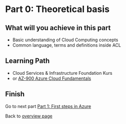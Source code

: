 # Part 0: Theoretical basis

## What will you achieve in this part

* Basic understanding of Cloud Computing concepts
* Common language, terms and definitions inside ACL

## Learning Path

* Cloud Services & Infrastructure Foundation Kurs
* or [AZ-900 Azure Cloud Fundamentals](https://docs.microsoft.com/en-us/learn/certifications/exams/az-900)

## Finish

Go to next part [Part 1: First steps in Azure](part-1-sandbox\main.md)

Back to [overview page](main.md)
